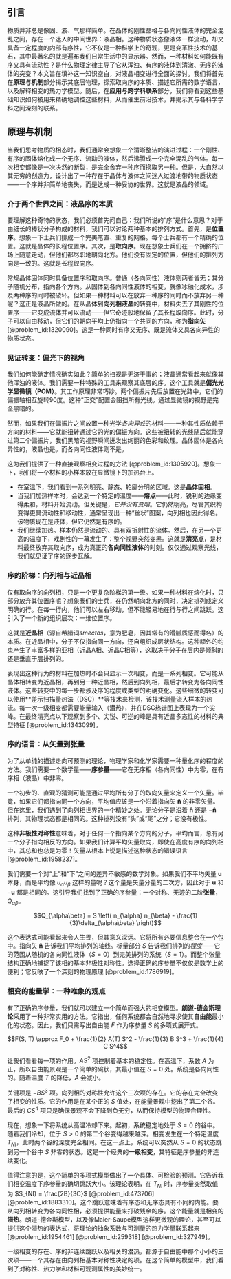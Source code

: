 ## 引言
物质并非总是像固、液、气那样简单。在晶体的刚性晶格与各向同性液体的完全混乱之间，存在一个迷人的中间世界：液晶相。这种物质状态像液体一样流动，却又具备一定程度的内部有序性，它不仅是一种科学上的奇观，更是变革性技术的基石，其中最著名的就是遍布我们日常生活中的显示器。然而，一种材料如何能既有序又具有流动性？是什么物理定律主导了它从浑浊、有序的液体到清澈、无序的液体的突变？本文旨在填补这一知识空白，对液晶相变进行全面的探讨。我们将首先在**原理与机制**部分揭示其底层物理，探索取向序的本质、描述它所需的数学语言，以及解释相变的热力学模型。随后，在**应用与跨学科联系**部分，我们将看到这些基础知识如何被用来精确地调控这些材料，从而催生前沿技术，并揭示其与各科学学科之间深刻的联系。

## 原理与机制

当我们思考物质的相态时，我们通常会想象一个清晰整洁的演进过程：一个刚性、有序的固体熔化成一个无序、流动的液体，然后沸腾成一个完全混乱的气体。每一次相变都像是一次决然的断裂，是完全舍弃一种序而换取另一种。但是，大自然以其无穷的创造力，设计出了一种存在于晶体与液体之间迷人过渡地带的物质状态——一个序并非简单地丧失，而是达成一种妥协的世界。这就是液晶的领域。

### 介于两个世界之间：液晶序的本质

要理解这种奇特的状态，我们必须首先问自己：我们所说的“序”是什么意思？对于由细长的棒状分子构成的材料，我们可以讨论两种基本的排列方式。首先，是**位置序**。想象一下士兵们排成一个完美笔直、重复的网格。每个士兵都有一个精确的位置。这就是晶体的长程位置序。其次，是**取向序**。现在想象士兵们在一个拥挤的广场上随意走动，但他们都尽职地朝向北方。他们没有固定的位置，但他们的排列方向是一致的。这就是长程取向序。

常规晶体固体同时具备位置序和取向序。普通（各向同性）液体则两者皆无；其分子随机分布，指向各个方向。从固体到各向同性液体的相变，就像冰融化成水，涉及两种序的同时被破坏。但如果一种材料可以在放弃一种序的同时而不放弃另一种呢？这正是液晶所做的。在从晶体到**向列相液晶**的转变中，材料失去了其刚性的位置序——它变成流体并可以流动——但它奇迹般地保留了其长程取向序。此时，分子可以自由移动，但它们的朝向平均上仍指向一个共同的方向，称为**指向矢** [@problem_id:1320090]。这是一种同时有序又无序、既是流体又具各向异性的物质状态。

### 见证转变：偏光下的视角

我们如何能确定情况确实如此？简单的扫视是无济于事的；液晶通常看起来就像其他浑浊的液体。我们需要一种特殊的工具来观察其底层的序。这个工具就是**偏光光学显微镜（POM）**。其工作原理非常巧妙。两个偏振片先后放置在光路中，它们的偏振轴相互旋转90度。这种“正交”配置会阻挡所有光线。通过显微镜的视野是完全黑暗的。

然而，如果我们在偏振片之间放置一种光学*各向异性*的材料——一种其性质依赖于方向的材料——它就能扭转通过它的光的偏振方向。这些被扭转的光线随后就能穿过第二个偏振片，我们黑暗的视野瞬间迸发出绚丽的色彩和纹理。晶体固体是各向异性的，液晶也是。而各向同性液体则不是。

这为我们提供了一种直接观察相变过程的方法 [@problem_id:1305920]。想象一下，我们将一个材料的小样本放在显微镜下的加热台上。
- 在室温下，我们看到一系列明亮、静态、轮廓分明的区域。这是**晶体固相**。
- 当我们加热样本时，会达到一个特定的温度——**熔点**——此时，锐利的边缘变得柔和，材料开始流动。但关键是，*它并没有变暗*。它仍然明亮，尽管其织构变得更具流动性和移动性，通常呈现出一种“丝状”图案，向列相也因此得名。该物质现在是液体，但它仍然是有序的。
- 我们继续加热。样本仍然是流动的、具有双折射性的流体。然后，在另一个更高的温度下，戏剧性的一幕发生了：整个视野突然变黑。这就是**清亮点**，是材料最终放弃其取向序，成为真正的**各向同性液体**的时刻。仅仅通过观察光线，我们就见证了序的逐步瓦解。

### 序的阶梯：向列相与近晶相

仅有取向序的向列相，只是一个更复杂阶梯的第一级。如果一种材料在熔化时，只部分放弃其位置序呢？想象我们的士兵，在仍然朝向北方的同时，决定排列成定义明确的行。在每一行内，他们可以左右移动，但不能轻易地在行与行之间跳跃。这引入了一个新的组织层次：一维位置序。

这就是**近晶相**（源自希腊词*smectos*，意为肥皂，因其常有的滑腻质感而得名）的本质。在近晶相中，分子不仅指向同一方向，还自组织成层状结构。这种额外的约束产生了丰富多样的亚相（近晶A相、近晶C相等），这取决于分子在层内是倾斜的还是垂直于层排列的。

表现出这种行为的材料在加热时不会只显示一次相变，而是一系列相变。它可能从晶体相转变为近晶相，再到另一种近晶相，然后到向列相，最后才转变为各向同性液体。这些转变中的每一步都涉及序的程度或类型的明确变化。这些细微的转变可以使用**差示扫描量热法（DSC）**等技术来检测，该技术测量流入样本的热流。每一次一级相变都需要能量输入（潜热），并在DSC热谱图上表现为一个尖峰。在最终清亮点以下观察到多个、尖锐、可逆的峰是具有近晶多态性的材料的典型特征 [@problem_id:1343099]。

### 序的语言：从矢量到张量

为了从单纯的描述走向可预测的理论，物理学家和化学家需要一种量化序的程度的方法。我们需要一个数学量——**序参量**——它在无序相（各向同性）中为零，在有序相（液晶）中非零。

一个初步的、直观的猜测可能是通过平均所有分子的取向矢量来定义一个矢量。毕竟，如果它们都指向同一个方向，平均值应该是一个沿着指向矢 $\mathbf{\hat{n}}$ 的非零矢量。但在这里，我们遇到了向列相世界的一个精妙之处。无论分子是沿着 $\mathbf{\hat{n}}$ 还是 $-\mathbf{\hat{n}}$ 排列，其物理状态都是相同的。这种排列没有“头”或“尾”之分；它没有极性。

这种**非极性对称性**意味着，对于任何一个指向某个方向的分子，平均而言，总有另一个分子指向相反的方向。如果我们计算平均矢量取向，即使在高度有序的向列相中，其总和也总是为零！矢量从根本上说是描述这种状态的错误语言 [@problem_id:1958237]。

我们需要一个对“上”和“下”之间的差异不敏感的数学对象。如果我们不平均矢量 $\mathbf{u}$ 本身，而是平均像 $u_{\alpha} u_{\beta}$ 这样的量呢？这个量是矢量分量的二次方，因此对于 $\mathbf{u}$ 和 $-\mathbf{u}$ 都是相同的。这引导我们找到了正确的序参量：一个对称、无迹的二阶**张量**，$Q_{\alpha\beta}$。

$$Q_{\alpha\beta} = S \left( n_{\alpha} n_{\beta} - \frac{1}{3}\delta_{\alpha\beta} \right)$$

这个表达式可能看起来令人生畏，但其意义深远。它将所有必要信息整合在一个包中。指向矢 $\mathbf{\hat{n}}$ 告诉我们平均排列的轴线。标量部分 $S$ 告诉我们排列的*程度*——它的范围从随机的各向同性液体（$S=0$）到完美排列的系统（$S=1$）。而整个张量结构正确地捕捉了该相的基本非极性对称性。选择正确的序参量不仅仅是数学上的便利；它反映了一个深刻的物理原理 [@problem_id:1786919]。

### 相变的能量学：一种唯象的观点

有了正确的序参量，我们就可以建立一个简单而强大的相变模型。**朗道-德金斯理论**采用了一种非常实用的方法。它指出，任何系统都会自然地寻求使其**自由能**最小化的状态。因此，我们只需写出自由能 $F$ 作为序参量 $S$ 的多项式展开式。

$$F(S, T) \approx F_0 + \frac{1}{2} A(T) S^2 - \frac{1}{3} B S^3 + \frac{1}{4} C S^4$$

让我们看看每一项的作用。$A S^2$ 项控制着基本的稳定性。在高温下，系数 $A$ 为正，所以自由能景观是一个简单的碗状，其最小值在 $S=0$ 处。系统是各向同性的。随着温度 $T$ 的降低，$A$ 会减小。

关键项是 $-B S^3$ 项。向列相的对称性允许这个三次项的存在。它的存在完全改变了相变的性质。它的作用是在某个正的 $S$ 值处，在能量景观中挖出了第二个谷。最后的 $C S^4$ 项只是确保景观不会下降到负无穷，从而保持模型的物理合理性。

现在，想象一下将系统从高温冷却下来。起初，系统稳定地处于 $S=0$ 的谷中。随着我们冷却，位于 $S>0$ 的第二个谷变得越来越深。相变发生在一个特定温度 $T_{NI}$，此时两个谷的深度完全相同。在这一点上，系统可以突然从 $S=0$ 的状态跳到另一个谷中 $S$ 非零的状态。这是一个经典的**一级相变**，其特征是序参量的非连续变化。

值得注意的是，这个简单的多项式模型做出了一个具体、可检验的预测。它告诉我们相变温度下序参量的确切跳跃大小。该理论表明，在 $T_{NI}$ 时，序参量突然取值为 $S_{NI} = \frac{2B}{3C}$ [@problem_id:473706] [@problem_id:1883310]。这个跳跃意味着有序态和无序态具有不同的内能。要从向列相转变为各向同性相，必须提供能量来打破残余的序。这个能量就是相变的**潜热**。朗道-德金斯模型，以及像Maier-Saupe模型这样更微观的理论，甚至可以提供这个潜热的表达式，将理论的抽象系数与可测量的热力学量联系起来 [@problem_id:1954461] [@problem_id:259318] [@problem_id:327949]。

一级相变的存在、序的非连续跳跃以及相关的潜热，都源于自由能中那个小小的三次项——一个其存在由向列相基本对称性决定的项。在这个简单的模型中，我们看到了对称性、热力学和材料可观测属性的美妙统一。


